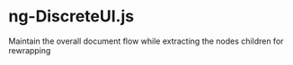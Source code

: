 ng-DiscreteUI.js
================

Maintain the overall document flow while extracting the nodes children for rewrapping
